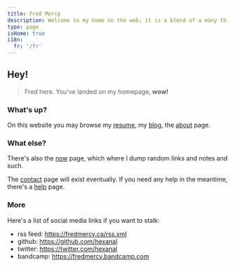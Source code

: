 ```yaml
---
title: Fred Mercy
description: Welcome to my home on the web; it is a blend of a many things. It's a portfolio, a repository of public notes, a way to express myself creatively, a blog, and anything else I want it to be. Feel free to browse and let me know if you need anything, eh? Alright, cool.
type: page
isHome: true
i18n:
  fr: '/fr'
---
```


## Hey!

> Fred here. You've landed on my homepage, **wow!**

### What's up?

On this website you may browse my [resume](/resume), my [blog](/blog), the [about](/about) page.

### What else?

There's also the [now](/now) page, which where I dump random links and notes and such.

The [contact](/contact) page will exist eventually. If you need any help in the meantime, there's a [help](/help) page.

### More

Here's a list of social media links if you want to stalk:

- rss feed: https://fredmercy.ca/rss.xml
- github: https://github.com/hexanal
- twitter: https://twitter.com/hexanal
- bandcamp: https://fredmercy.bandcamp.com